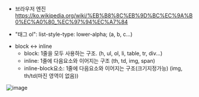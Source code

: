 - 브라우저 엔진
https://ko.wikipedia.org/wiki/%EB%B8%8C%EB%9D%BC%EC%9A%B0%EC%A0%80_%EC%97%94%EC%A7%84

- "태그 ol":  list-style-type: lower-alpha; (a, b, c...)
 
+ block <-> inline
  - block: 1줄을 모두 사용하는 구조. (h, ul, ol, li, table, tr, div...)
  - inline: 1줄에 다음요소와 이어지는 구조 (th, td, img, span)
  - inline-block요소: 1줄에 다음요소와 이어지는 구조(크기지정가능)  (img, th/td(마진 영역이 없음))

![image](https://github.com/tnduf6864/TIL/assets/66365553/c9cca964-ef53-4104-8760-3c42c84c4500)

 
